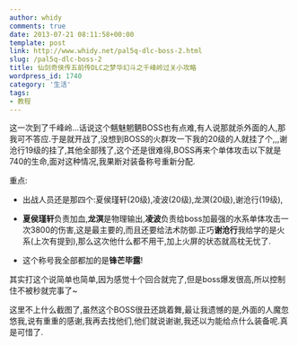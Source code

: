 ```yaml
---
author: whidy
comments: true
date: 2013-07-21 08:11:58+00:00
template: post
link: http://www.whidy.net/pal5q-dlc-boss-2.html
slug: /pal5q-dlc-boss-2
title: 仙剑奇侠传五前传DLC之梦华幻斗之千峰岭过关小攻略
wordpress_id: 1740
category: '生活'
tags:
- 教程
---
```


这一次到了千峰岭...话说这个魑魅魍魉BOSS也有点难,有人说那就杀外面的人,那我可不答应.于是就开战了,没想到BOSS的火群攻一下我的20级的人就挂了个,,,谢沧行19级的挂了,其他全部残了,这个还是很难得,BOSS再来个单体攻击以下就是740的生命,面对这种情况,我果断对装备称号重新分配.

重点:



	
  * 出战人员还是那四个:夏侯瑾轩(20级),凌波(20级),龙溟(20级),谢沧行(19级),

	
  * **夏侯瑾轩**负责加血,**龙溟**是物理输出,**凌波**负责给boss加最强的水系单体攻击一次3800的伤害,这是最主要的,而且还要给法术防御.正巧**谢沧行**我给学的是火系(上次有提到),那么这次他什么都不用干,加上火屏的状态就高枕无忧了.

	
  * 这个称号我全部都加的是**锋芒毕露**!


其实打这个说简单也简单,因为感觉十个回合就完了,但是boss爆发很高,所以控制住不被秒就完事了~

这里不上什么截图了,虽然这个BOSS很丑还跳着舞,最让我遗憾的是,外面的人魔忽悠我,说有重重的感谢,我再去找他们,他们就说谢谢,我还以为能给点什么装备呢.真是可惜了.
